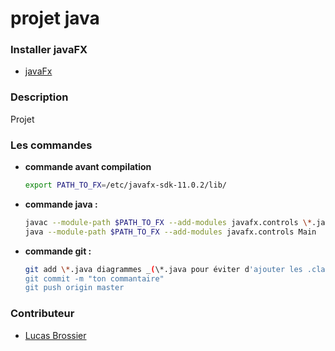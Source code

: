 # projet java

### Installer javaFX
* [javaFx](https://openjfx.io/)

### Description
Projet

### Les commandes
* __commande avant compilation__
	```bash
	export PATH_TO_FX=/etc/javafx-sdk-11.0.2/lib/
	``` 

* __commande java :__
	```bash
	javac --module-path $PATH_TO_FX --add-modules javafx.controls \*.java
	java --module-path $PATH_TO_FX --add-modules javafx.controls Main
	```

* __commande git :__
	```bash
	git add \*.java diagrammes _(\*.java pour éviter d'ajouter les .class)_
	git commit -m "ton commantaire"
	git push origin master
	```

### Contributeur
* [Lucas Brossier](https://github.com/brolucas)